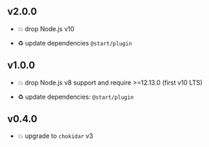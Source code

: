 ## v2.0.0

* 💥 drop Node.js v10

* ♻️ update dependencies `@start/plugin`

## v1.0.0

* 💥 drop Node.js v8 support and require >=12.13.0 (first v10 LTS)

* ♻️ update dependencies: `@start/plugin`

## v0.4.0

* 💥 upgrade to `chokidar` v3
